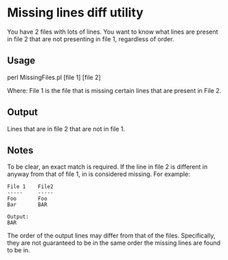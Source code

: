 # Missing lines diff utility
You have 2 files with lots of lines.  You want to know what lines are present in file 2 that are not presenting in file 1, regardless of order.

## Usage
perl MissingFiles.pl [file 1] [file 2]

Where:
File 1 is the file that is missing certain lines that are present in File 2.

## Output
Lines that are in file 2 that are not in file 1.  

## Notes
To be clear, an exact match is required.  If the line in file 2 is different in anyway from that of file 1, in is considered missing. 
For example:

```
File 1    File2
-----     -----
Foo       Foo
Bar       BAR

Output:
BAR
```

The order of the output lines may differ from that of the files.  Specifically, they are not guaranteed to be in the same order the missing lines are found to be in.
